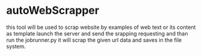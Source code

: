 # autoWebScrapper
this tool will be used to scrap website by examples of web text or its content as template
launch the server and send the srapping requesting and than run the jobrunner.py it will scrap the given url data and saves in the file system.
